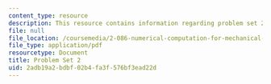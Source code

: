 ```yaml
---
content_type: resource
description: This resource contains information regarding problem set 2.
file: null
file_location: /coursemedia/2-086-numerical-computation-for-mechanical-engineers-fall-2012/2adb19a2bdbf02b4fa3f576bf3ead22d_MIT2_086F12_pset2.pdf
file_type: application/pdf
resourcetype: Document
title: Problem Set 2
uid: 2adb19a2-bdbf-02b4-fa3f-576bf3ead22d
---
```

